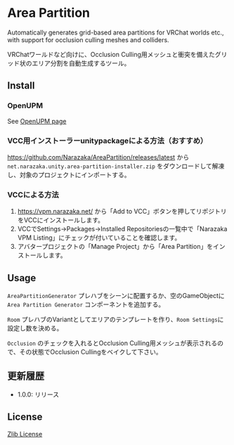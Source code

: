 # Area Partition

Automatically generates grid-based area partitions for VRChat worlds etc., with support for occlusion culling meshes and colliders.

VRChatワールドなど向けに、Occlusion Culling用メッシュと衝突を備えたグリッド状のエリア分割を自動生成するツール。

## Install

### OpenUPM

See [OpenUPM page](https://openupm.com/packages/net.narazaka.unity.area-partition/)

### VCC用インストーラーunitypackageによる方法（おすすめ）

https://github.com/Narazaka/AreaPartition/releases/latest から `net.narazaka.unity.area-partition-installer.zip` をダウンロードして解凍し、対象のプロジェクトにインポートする。

### VCCによる方法

1. https://vpm.narazaka.net/ から「Add to VCC」ボタンを押してリポジトリをVCCにインストールします。
2. VCCでSettings→Packages→Installed Repositoriesの一覧中で「Narazaka VPM Listing」にチェックが付いていることを確認します。
3. アバタープロジェクトの「Manage Project」から「Area Partition」をインストールします。

## Usage

`AreaPartitionGenerator` プレハブをシーンに配置するか、空のGameObjectに `Area Partition Generator` コンポーネントを追加する。

`Room` プレハブのVariantとしてエリアのテンプレートを作り、`Room Settings`に設定し数を決める。

`Occlusion` のチェックを入れるとOcclusion Culling用メッシュが表示されるので、その状態でOcclusion Cullingをベイクして下さい。

## 更新履歴

- 1.0.0: リリース

## License

[Zlib License](LICENSE.txt)
